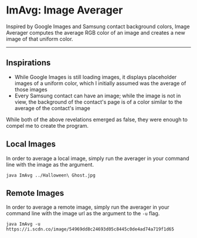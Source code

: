 # ImAvg: Image Averager

Inspired by Google Images and Samsung contact background colors, Image Averager computes the average RGB color of an image and creates a new image of that uniform color.

---

## Inspirations

- While Google Images is still loading images, it displays placeholder images of a uniform color, which I initially assumed was the average of those images
- Every Samsung contact can have an image; while the image is not in view, the background of the contact's page is of a color similar to the average of the contact's image

While both of the above revelations emerged as false, they were enough to compel me to create the program.

## Local Images

In order to average a local image, simply run the averager in your command line with the image as the argument.

    java ImAvg ../Halloween\ Ghost.jpg

## Remote Images

In order to average a remote image, simply run the averager in your command line with the image url as the argument to the `-u` flag.

    java ImAvg -u https://i.scdn.co/image/54969dd8c24693d05c8445c0de4ad74a719f1d65
